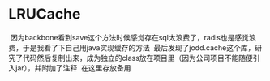 # LRUCache
  因为backbone看到save这个方法时候感觉存在sql太浪费了，radis也是感觉浪费，于是我看了下自己用java实现缓存的方法
  最后发现了jodd.cache这个库，研究了代码然后复制出来，成为独立的class放在项目里（因为公司项目不能随便引入jar），并附加了注释
  在这里存放备用
